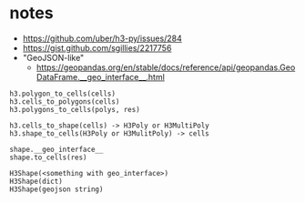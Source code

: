 # notes

- https://github.com/uber/h3-py/issues/284
- https://gist.github.com/sgillies/2217756
- "GeoJSON-like"
    + https://geopandas.org/en/stable/docs/reference/api/geopandas.GeoDataFrame.__geo_interface__.html


```
h3.polygon_to_cells(cells)
h3.cells_to_polygons(cells)
h3.polygons_to_cells(polys, res)
```


```
h3.cells_to_shape(cells) -> H3Poly or H3MultiPoly
h3.shape_to_cells(H3Poly or H3MulitPoly) -> cells
```

```
shape.__geo_interface__
shape.to_cells(res)
```

```
H3Shape(<something with geo_interface>)
H3Shape(dict)
H3Shape(geojson string)
```
